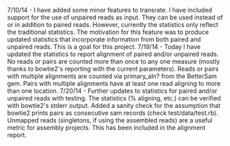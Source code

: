 7/10/14 - I have added some minor features to transrate. I have included support for the use of unpaired reads as input. They can be used instead of or in addition to paired reads. However, currently the statistics only reflect the traditional statistics. The motivation for this feature was to produce updated statistics that incorporate information from both paired and unpaired reads. This is a goal for this project.
7/19/14 - Today I have updated the statistics to report alignment of paired and/or unpaired reads. No reads or pairs are counted more than once to any one measure (mostly thanks to bowtie2's reporting with the current parameters). Reads or pairs with multiple alignments are counted via primary_aln? from the BetterSam gem. Pairs with multiple alignments have at least one read aligning to more than one location.
7/20/14 - Further updates to statistics for paired and/or unpaired reads with testing. The statistics (% aligning, etc.) can be verified with bowtie2's stderr output. Added a sanity check for the assumption that bowtie2 prints pairs as consecutive sam records (check test/data/test.rb). Unmapped reads (singletons, if using the assembled reads) are a useful metric for assembly projects. This has been included in the alignment report.
